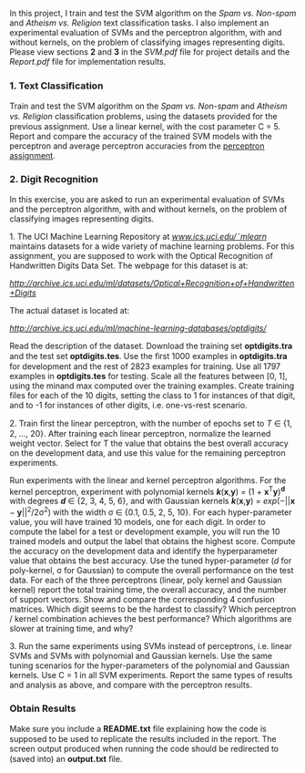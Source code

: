 In this project, I train and test the SVM algorithm on the *Spam vs. Non-spam* and *Atheism vs. Religion* text classification tasks. I also implement an experimental evaluation of SVMs and the perceptron algorithm, with and without kernels, on the problem of classifying images representing digits. Please view sections **2** and **3** in the *SVM.pdf* file for project details and the *Report.pdf* file for implementation results.

### 1\. **Text Classiﬁcation** 

Train and test the SVM algorithm on the *Spam vs. Non-spam* and *Atheism vs. Religion*
classiﬁcation problems, using the datasets provided for the previous assignment. Use a linear
kernel, with the cost parameter C = 5. Report and compare the accuracy of the trained SVM
models with the perceptron and average perceptron accuracies from the [perceptron assignment](https://github.com/taiman9/Machine-learning/tree/master/perceptron).

### 2\. **Digit Recognition** 

In this exercise, you are asked to run an experimental evaluation of SVMs and the perceptron
algorithm, with and without kernels, on the problem of classifying images representing digits.

1\. The UCI Machine Learning Repository at *www.ics.uci.edu/˜mlearn* maintains datasets
for a wide variety of machine learning problems. For this assignment, you are supposed
to work with the Optical Recognition of Handwritten Digits Data Set. The webpage
for this dataset is at:

*http://archive.ics.uci.edu/ml/datasets/Optical+Recognition+of+Handwritten+Digits*

The actual dataset is located at:

*http://archive.ics.uci.edu/ml/machine-learning-databases/optdigits/*

Read the description of the dataset. Download the training set **optdigits.tra** and the
test set **optdigits.tes**. Use the ﬁrst 1000 examples in **optdigits.tra** for development
and the rest of 2823 examples for training. Use all 1797 examples in **optdigits.tes**
for testing. Scale all the features between [0, 1], using the minand max computed over the 
training examples. Create training files for each of the 10 digits, setting the class to 1 
for instances of that digit, and to -1 for instances of other digits, i.e. one-vs-rest scenario.

2\. Train ﬁrst the linear perceptron, with the number of epochs set to *T* ∈ {1, 2, ..., 20}.
After training each linear perceptron, normalize the learned weight vector. Select for
T the value that obtains the best overall accuracy on the development data, and use
this value for the remaining perceptron experiments.

Run experiments with the linear and kernel perceptron algorithms. For the kernel
perceptron, experiment with polynomial kernels ***k***(**x**,**y**) = (1 + **x**<sup>T</sup>**y**)<sup>**d**</sup> with degrees
***d*** ∈ {2, 3, 4, 5, 6}, and with Gaussian kernels ***k***(**x**,**y**) = *exp*(−||**x** − **y**||<sup>2</sup>/2σ<sup>2</sup>) with the
width σ ∈ {0.1, 0.5, 2, 5, 10}. For each hyper-parameter value, you will have trained 10 models, 
one for each digit. In order to compute the label for a test or development example, you will run the 10 trained models and output the label that obtains the highest score. Compute the accuracy on the development data and identify the hyperparameter value that obtains 
the best accuracy. Use the tuned hyper-parameter (*d* for poly-kernel, σ for Gaussian) to compute the overall performance on the test data. For each of the three perceptrons (linear, poly kernel and Gaussian kernel) report the total training time, the overall accuracy, and the number of support vectors. Show and compare the corresponding 4 confusion matrices. Which digit seems to be the hardest
to classify? Which perceptron / kernel combination achieves the best performance? Which algorithms are slower at training time, and why?

3\. Run the same experiments using SVMs instead of perceptrons, i.e. linear SVMs and
SVMs with polynomial and Gaussian kernels. Use the same tuning scenarios for the
hyper-parameters of the polynomial and Gaussian kernels. Use C = 1 in all SVM
experiments. Report the same types of results and analysis as above, and compare
with the perceptron results.

### Obtain Results

Make sure you include a **README.txt** ﬁle explaining how the code is supposed to be used to replicate the results 
included in the report. The screen output produced when running the code should be redirected to (saved into) an **output.txt** ﬁle.
